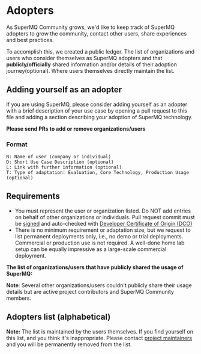 # Adopters

As SuperMQ Community grows, we'd like to keep track of SuperMQ adopters to grow the community, contact other users, share experiences and best practices.

To accomplish this, we created a public ledger. The list of organizations and users who consider themselves as SuperMQ adopters and that **publicly/officially** shared information and/or details of their adoption journey(optional).
Where users themselves directly maintain the list.
## Adding yourself as an adopter
If you are using SuperMQ, please consider adding yourself as an adopter with a brief description of your use case by opening a pull request to this file and adding a section describing your adoption of SuperMQ technology.

**Please send PRs to add or remove organizations/users**

### Format

```
N: Name of user (company or individual)
D: Short Use Case Description (optional)
L: Link with further information (optional)
T: Type of adaptation: Evaluation, Core Technology, Production Usage (optional)
```

## Requirements
* You must represent the user or organization listed. Do NOT add entries on behalf of other organizations or individuals.
Pull request commit must be [signed](https://docs.github.com/en/github/authenticating-to-github/signing-commits) and auto-checked with [ Developer Certificate of Origin (DCO)](https://probot.github.io/apps/dco/)
* There is no minimum requirement or adaptation size, but we request to list permanent deployments only, i.e., no demo or trial deployments. Commercial or production use is not required. A well-done home lab setup can be equally impressive as a large-scale commercial deployment.


**The list of organizations/users that have publicly shared the usage of SuperMQ:**

**Note**: Several other organizations/users couldn't publicly share their usage details but are active project contributors and SuperMQ Community members.


## Adopters list (alphabetical)


**Note:** The list is maintained by the users themselves. If you find yourself on this list, and you think it's inappropriate. Please contact [project maintainers](https://github.com/absmach/supermq/blob/main/MAINTAINERS) and you will be permanently removed from the list.
